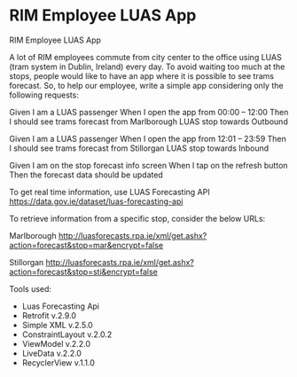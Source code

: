 # RIM Employee LUAS App
RIM Employee LUAS App

A lot of RIM employees commute from city center to the office using LUAS (tram system in Dublin, Ireland) every day. To avoid waiting too much at the stops, people would like to have an app where it is possible to see trams forecast. So, to help our employee, write a simple app considering only the following requests:

Given I am a LUAS passenger
When I open the app from 00:00 – 12:00
Then I should see trams forecast from Marlborough LUAS stop towards Outbound

Given I am a LUAS passenger
When I open the app from 12:01 – 23:59
Then I should see trams forecast from Stillorgan LUAS stop towards Inbound

Given I am on the stop forecast info screen
When I tap on the refresh button
Then the forecast data should be updated

To get real time information, use LUAS Forecasting API
https://data.gov.ie/dataset/luas-forecasting-api

To retrieve information from a specific stop, consider the below URLs:

Marlborough
http://luasforecasts.rpa.ie/xml/get.ashx?action=forecast&stop=mar&encrypt=false

Stillorgan
http://luasforecasts.rpa.ie/xml/get.ashx?action=forecast&stop=sti&encrypt=false

Tools used:
- Luas Forecasting Api
- Retrofit v.2.9.0
- Simple XML v.2.5.0
- ConstraintLayout v.2.0.2
- ViewModel v.2.2.0
- LiveData v.2.2.0
- RecyclerView v.1.1.0
